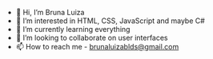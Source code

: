 - 👋 Hi, I’m Bruna Luiza
- 👀 I’m interested in HTML, CSS, JavaScript and maybe C#
- 🌱 I’m currently learning everything 
- 💞️ I’m looking to collaborate on user interfaces
- 📫 How to reach me - brunaluizablds@gmail.com

<!---
bru-luiza/bru-luiza is a ✨ special ✨ repository because its `README.md` (this file) appears on your GitHub profile.
You can click the Preview link to take a look at your changes.
--->
